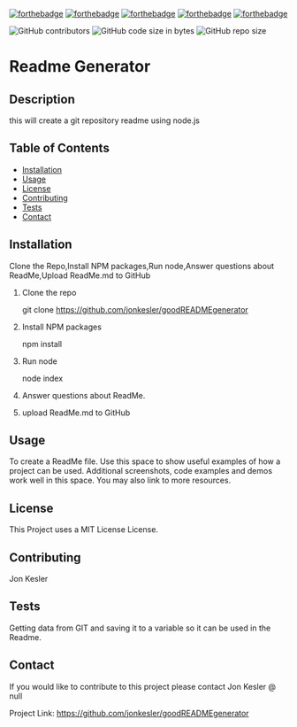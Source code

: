 
[![forthebadge](https://forthebadge.com/images/badges/built-with-love.svg)](https://forthebadge.com)
[![forthebadge](https://forthebadge.com/images/badges/check-it-out.svg)](https://forthebadge.com)
[![forthebadge](https://forthebadge.com/images/badges/fo-real.svg)](https://forthebadge.com)
[![forthebadge](https://forthebadge.com/images/badges/made-with-javascript.svg)](https://forthebadge.com)
[![forthebadge](https://forthebadge.com/images/badges/uses-badges.svg)](https://forthebadge.com)
    
    
![GitHub contributors](https://img.shields.io/github/contributors/jonkesler/goodREADMEgenerator)
![GitHub code size in bytes](https://img.shields.io/github/languages/code-size/jonkesler/goodREADMEgenerator?style=for-the-badge)
![GitHub repo size](https://img.shields.io/github/repo-size/jonkesler/goodREADMEgenerator)

# Readme Generator



## Description 
    
this will create a git repository readme using node.js
    
    
## Table of Contents
    
* [Installation](#installation)
* [Usage](#usage)
* [License](#license)
* [Contributing](#contributing)
* [Tests](#tests)
* [Contact](#contact)
    
    
## Installation
    
Clone the Repo,Install NPM packages,Run node,Answer questions about ReadMe,Upload ReadMe.md to GitHub

1. Clone the repo

    git clone https://github.com/jonkesler/goodREADMEgenerator

2. Install NPM packages

    npm install

3. Run node

    node index

4. Answer questions about ReadMe.

5. upload ReadMe.md to GitHub
    
    
## Usage 
    
To create a ReadMe file.
Use this space to show useful examples of how a project can be used. Additional screenshots, 
code examples and demos work well in this space. You may also link to more resources.


## License

This Project uses a MIT License License.


## Contributing
    
Jon Kesler

    
    
## Tests

Getting data from GIT and saving it to a variable so it can be used in the Readme.
    

## Contact

If you would like to contribute to this project please contact Jon Kesler @ null



Project Link: https://github.com/jonkesler/goodREADMEgenerator



